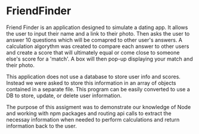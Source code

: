 # FriendFinder

Friend Finder is an application designed to simulate a dating app. It allows the user to input their name and a link to their photo. Then asks the user to answer 10 questions which will be comapred to other user's answers. A calculation algorythm was created to compare each answer to other users and create a score that will ultimately equal or come close to someone else's score for a 'match'. A box will then pop-up displaying your match and their photo.

This application does not use a database to store user info and scores. Instead we were asked to store this information in an array of objects contained in a separate file. This program can be easily converted to use a DB to store, update, or delete user information.

The purpose of this assigment was to demonstrate our knowledge of Node and working with npm packages and routing api calls to extract the necessay information when needed to perform calculations and return information back to the user.
